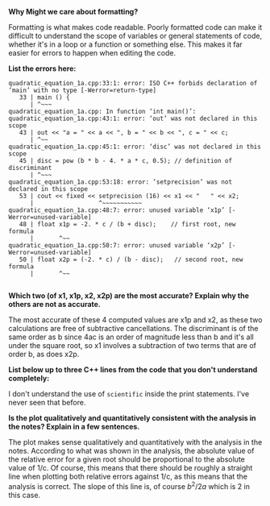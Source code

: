 **__Why Might we care about formatting?__**

Formatting is what makes code readable. Poorly formatted code can make it difficult to understand the scope of variables or general statements of code, whether it's in a loop or a function or something else. This makes it far easier for errors to happen when editing the code.


**__List the errors here:__**

```
quadratic_equation_1a.cpp:33:1: error: ISO C++ forbids declaration of ‘main’ with no type [-Werror=return-type]
   33 | main () {
      | ^~~~
quadratic_equation_1a.cpp: In function ‘int main()’:
quadratic_equation_1a.cpp:43:1: error: ‘out’ was not declared in this scope
   43 | out << "a = " << a << ", b = " << b << ", c = " << c;
      | ^~~
quadratic_equation_1a.cpp:45:1: error: ‘disc’ was not declared in this scope
   45 | disc = pow (b * b - 4. * a * c, 0.5); // definition of discriminant
      | ^~~~
quadratic_equation_1a.cpp:53:18: error: ‘setprecision’ was not declared in this scope
   53 | cout << fixed << setprecision (16) << x1 << "   " << x2;
      |                  ^~~~~~~~~~~~
quadratic_equation_1a.cpp:48:7: error: unused variable ‘x1p’ [-Werror=unused-variable]
   48 | float x1p = -2. * c / (b + disc);    // first root, new formula
      |       ^~~
quadratic_equation_1a.cpp:50:7: error: unused variable ‘x2p’ [-Werror=unused-variable]
   50 | float x2p = (-2. * c) / (b - disc);   // second root, new formula
      |       ^~~


```

**__Which two (of x1, x1p, x2, x2p) are the most accurate? Explain why the others are not as accurate.__**

The most accurate of these 4 computed values are x1p and x2, as these two calculations are free of subtractive cancellations. The discriminant is of the same order as b since 4ac is an order of magnitude less than b and it's all under the square root, so x1 involves a subtraction of two terms that are of order b, as does x2p.

**__List below up to three C++ lines from the code that you don't understand completely:__**

I don't understand the use of `scientific` inside the print statements. I've never seen that before.

**__Is the plot qualitatively and quantitatively consistent with the analysis in the notes? Explain in a few sentences.__**

The plot makes sense qualitatively and quantitatively with the analysis in the notes. According to what was shown in the analysis, the absolute value of the relative error for a given root should be proportional to the absolute value of 1/c. Of course, this means that there should be roughly a straight line when plotting both relative errors against 1/c, as this means that the analysis is correct. The slope of this line is, of course $b^2/2a$ which is 2 in this case.


